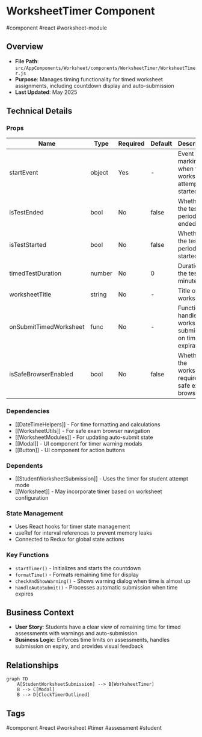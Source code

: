 # WorksheetTimer Component

#component #react #worksheet-module

## Overview

- **File Path**: `src/AppComponents/Worksheet/components/WorksheetTimer/WorksheetTimer.js`
- **Purpose**: Manages timing functionality for timed worksheet assignments, including countdown display and auto-submission
- **Last Updated**: May 2025

## Technical Details

### Props

| Name                   | Type   | Required | Default | Description                                                |
| ---------------------- | ------ | -------- | ------- | ---------------------------------------------------------- |
| startEvent             | object | Yes      | -       | Event marking when the worksheet attempt started           |
| isTestEnded            | bool   | No       | false   | Whether the test period has ended                          |
| isTestStarted          | bool   | No       | false   | Whether the test period has started                        |
| timedTestDuration      | number | No       | 0       | Duration of the test in minutes                            |
| worksheetTitle         | string | No       | -       | Title of the worksheet                                     |
| onSubmitTimedWorksheet | func   | No       | -       | Function to handle worksheet submission on time expiration |
| isSafeBrowserEnabled   | bool   | No       | false   | Whether the worksheet requires safe exam browser           |

### Dependencies

- [[DateTimeHelpers]] - For time formatting and calculations
- [[WorksheetUtils]] - For safe exam browser navigation
- [[WorksheetModules]] - For updating auto-submit state
- [[Modal]] - UI component for timer warning modals
- [[Button]] - UI component for action buttons

### Dependents

- [[StudentWorksheetSubmission]] - Uses the timer for student attempt mode
- [[Worksheet]] - May incorporate timer based on worksheet configuration

### State Management

- Uses React hooks for timer state management
- useRef for interval references to prevent memory leaks
- Connected to Redux for global state actions

### Key Functions

- `startTimer()` - Initializes and starts the countdown
- `formatTime()` - Formats remaining time for display
- `checkAndShowWarning()` - Shows warning dialog when time is almost up
- `handleAutoSubmit()` - Processes automatic submission when time expires

## Business Context

- **User Story**: Students have a clear view of remaining time for timed assessments with warnings and auto-submission
- **Business Logic**: Enforces time limits on assessments, handles submission on expiry, and provides visual feedback

## Relationships

```mermaid
graph TD
    A[StudentWorksheetSubmission] --> B[WorksheetTimer]
    B --> C[Modal]
    B --> D[ClockTimerOutlined]
```

## Tags

#component #react #worksheet #timer #assessment #student
